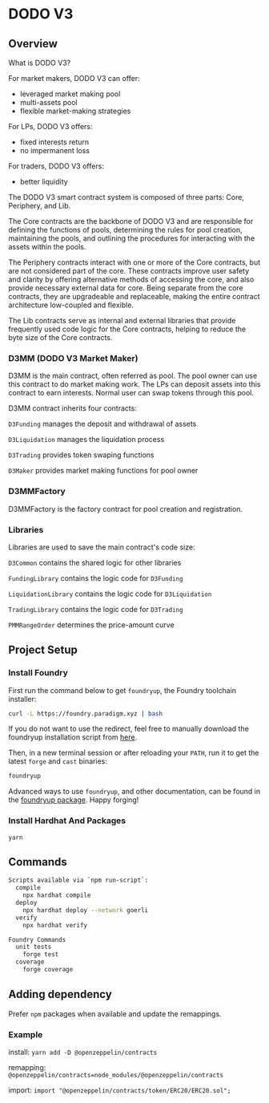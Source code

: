 # DODO V3
## Overview
What is DODO V3?

For market makers, DODO V3 can offer:
- leveraged market making pool
- multi-assets pool
- flexible market-making strategies

For LPs, DODO V3 offers:
- fixed interests return
- no impermanent loss

For traders, DODO V3 offers:
- better liquidity

The DODO V3 smart contract system is composed of three parts: Core, Periphery, and Lib.

The Core contracts are the backbone of DODO V3 and are responsible for defining the functions of pools, determining the rules for pool creation, maintaining the pools, and outlining the procedures for interacting with the assets within the pools.

The Periphery contracts interact with one or more of the Core contracts, but are not considered part of the core. These contracts improve user safety and clarity by offering alternative methods of accessing the core, and also provide necessary external data for core. Being separate from the core contracts, they are upgradeable and replaceable, making the entire contract architecture low-coupled and flexible.

The Lib contracts serve as internal and external libraries that provide frequently used code logic for the Core contracts, helping to reduce the byte size of the Core contracts.
### D3MM (DODO V3 Market Maker)
D3MM is the main contract, often referred as pool. The pool owner can use this contract to do market making work. The LPs can deposit assets into this contract to earn interests. Normal user can swap tokens through this pool.

D3MM contract inherits four contracts:

`D3Funding` manages the deposit and withdrawal of assets

`D3Liquidation` manages the liquidation process

`D3Trading` provides token swaping functions

`D3Maker` provides market making functions for pool owner

### D3MMFactory
D3MMFactory is the factory contract for pool creation and registration.

### Libraries
Libraries are used to save the main contract's code size:

`D3Common` contains the shared logic for other libraries

`FundingLibrary` contains the logic code for `D3Funding`

`LiquidationLibrary` contains the logic code for `D3Liquidation`

`TradingLibrary` contains the logic code for `D3Trading`

`PMMRangeOrder` determines the price-amount curve

## Project Setup

### Install Foundry

First run the command below to get `foundryup`, the Foundry toolchain installer:

```sh
curl -L https://foundry.paradigm.xyz | bash
```

If you do not want to use the redirect, feel free to manually download the
foundryup installation script from
[here](https://raw.githubusercontent.com/gakonst/foundry/master/foundryup/install).

Then, in a new terminal session or after reloading your `PATH`, run it to get
the latest `forge` and `cast` binaries:

```sh
foundryup
```

Advanced ways to use `foundryup`, and other documentation, can be found in the
[foundryup package](./foundryup/README.md). Happy forging!

### Install Hardhat And Packages

```
yarn
```

## Commands

```sh
Scripts available via `npm run-script`:
  compile
    npx hardhat compile
  deploy
    npx hardhat deploy --network goerli
  verify
    npx hardhat verify
```
```sh
Foundry Commands
  unit tests
    forge test
  coverage
    forge coverage
```
## Adding dependency

Prefer `npm` packages when available and update the remappings.

### Example

install:
`yarn add -D @openzeppelin/contracts`

remapping:
`@openzeppelin/contracts=node_modules/@openzeppelin/contracts`

import:
`import "@openzeppelin/contracts/token/ERC20/ERC20.sol";`
